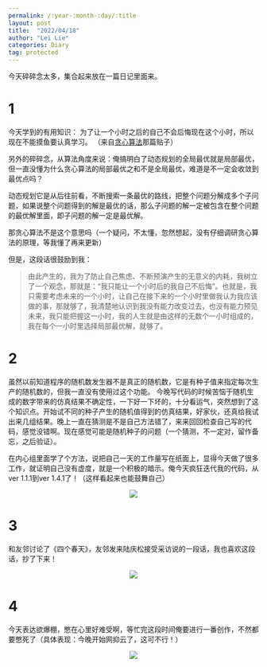 ```yaml
---
permalink: /:year-:month-:day/:title
layout: post
title:  "2022/04/18"
author: "Lei Lie"
categories: Diary
tag: protected
---
```


今天碎碎念太多，集合起来放在一篇日记里面来。

# 1

今天学到的有用知识： 为了让一个小时之后的自己不会后悔现在这个小时，所以现在不能摸鱼要认真学习。 （来自[贪心算法](https://www.protected.com/group/topic/262871174/?_i=0293805cacFgls,7287182b9Hqytp)那篇贴子） 

另外的碎碎念，从算法角度来说：俺搞明白了动态规划的全局最优就是局部最优，但一直没懂为什么贪心算法的局部最优之和不是全局最优，难道是不一定会收敛到最优点吗？

动态规划它是从后往前看，不断搜索一条最优的路线，把整个问题分解成多个子问题，如果说整个问题得到的解是最优的话，那么子问题的解一定被包含在整个问题的最优解里面，即子问题的解一定是最优解。

那贪心算法不是这个意思吗（一个疑问，不太懂，忽然想起，没有仔细调研贪心算法的原理，等我懂了再来更新）

但是，这段话很鼓励到我：

> 由此产生的，我为了防止自己焦虑、不断预演产生的无意义的内耗，我树立了一个观念，那就是：“我只能让一个小时后的我自己不后悔”。也就是，我只需要考虑未来的一个小时，让自己在接下来的一个小时里做我认为我应该做的事，那就够了，我清楚地认识到我没有能力改变过去，也没有能力预见未来，我只能把握这一小时，我的人生就是由这样的无数个一小时组成的，我在每个一小时里选择局部最优解，就够了。 

# 2

虽然以前知道程序的随机数发生器不是真正的随机数，它是有种子值来指定每次生产的随机数的，但我一直没有使用过这个功能。 今晚写代码的时候苦恼于随机生成的数字带来的仿真结果不确定性，一下好一下坏的，十分看运气，突然想到了这个知识点。开始试不同的种子产生的随机值得到的仿真结果，好家伙，还真给我试出来几组结果。晚上一直在猜测是不是自己方法错了，来来回回检查自己写的代码，感觉没错啊。现在感觉可能是随机种子的问题（一个猜测，不一定对，留作备忘，之后验证）。 

在内心组里面学了个方法，说把自己一天的工作量写在纸面上，显得今天做了很多工作，就证明自己没有虚度，就是一个积极的暗示。俺今天疯狂迭代我的代码，从ver 1.1.1到ver 1.4.1了！（这样看起来也能鼓舞自己）

<div align=center><img src="../../images/img-2022-04-18/img1.webp"/></div>

# 3

 和友邻讨论了《四个春天》，友邻发来陆庆松接受采访说的一段话，我也喜欢这段话，抄了下来！

<div align=center><img src="../../images/img-2022-04-18/img2.webp"/></div>

# 4

今天表达欲爆棚，憋在心里好难受啊，等忙完这段时间俺要进行一番创作，不然都要憋死了（具体表现：今晚开始网抑云了，这可不行！）

<div align=center><img src="../../images/img-2022-04-18/img3.webp"/></div>
